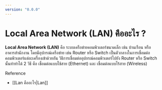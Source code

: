 ```yaml
---
version: "0.0.0"
---
```

# Local Area Network (LAN) คืออะไร ?
**Local Area Network (LAN)** คือ ระบบเครือข่ายคอมพิวเตอร์ขนาดเล็ก เช่น บ้านเรือน หรืออาคารสำนักงาน โดยมีอุปกรณ์เครือข่าย เช่น Router หรือ Switch เป็นตัวกลางในการเชื่อมต่อคอมพิวเตอร์แต่ละเครื่องเข้าด้วยกัน วิธีการเชื่อมต่ออุปกรณ์คอมพิวเตอร์ไปยัง Router หรือ Switch นั้นทำทำได้ 2 วิธี คือ เชื่อมต่อแบบใช้สาย (Ethernet) และ เชื่อมต่อแบบไร้สาย (Wireless)

Reference
- [[Lan คืออะไร|Lan]]